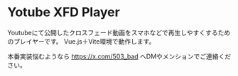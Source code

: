 # Yotube XFD Player
Youtubeにて公開したクロスフェード動画をスマホなどで再生しやすくするためのプレイヤーです。
Vue.js＋Vite環境で動作します。

本番実装悩むようなら https://x.com/503_bad へDMやメンションでご連絡ください。
